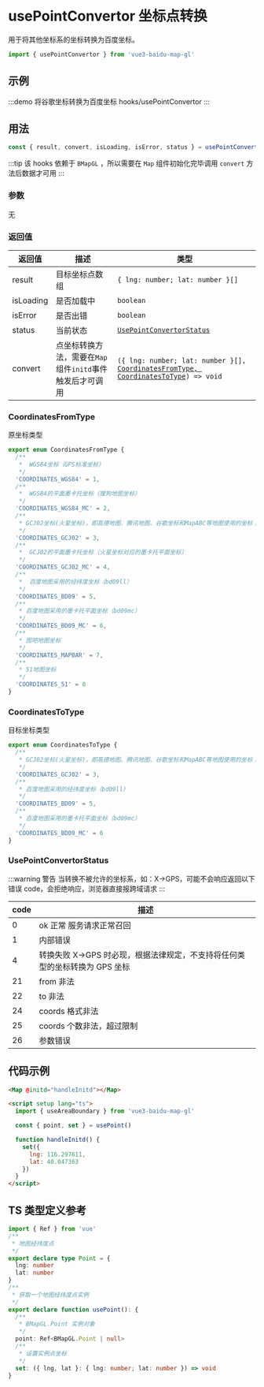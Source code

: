 # usePointConvertor 坐标点转换

用于将其他坐标系的坐标转换为百度坐标。

```ts
import { usePointConvertor } from 'vue3-baidu-map-gl'
```

## 示例

:::demo 将谷歌坐标转换为百度坐标
hooks/usePointConvertor
:::

## 用法

```ts
const { result, convert, isLoading, isError, status } = usePointConvertor()
```

:::tip
该 hooks 依赖于 `BMapGL` ，所以需要在 `Map` 组件初始化完毕调用 `convert` 方法后数据才可用
:::

### 参数

无

### 返回值

| 返回值      | 描述                                                     | 类型                                                                                                                                    |
| --------- | -------------------------------------------------------- | --------------------------------------------------------------------------------------------------------------------------------------- |
| result    | 目标坐标点数组                                           | `{ lng: number; lat: number }[]`                                                                                                        |
| isLoading | 是否加载中                                               | `boolean`                                                                                                                               |
| isError   | 是否出错                                                 | `boolean`                                                                                                                               |
| status    | 当前状态                                                 | [`UsePointConvertorStatus`](#usepointconvertorstatus)                                                                                   |
| convert   | 点坐标转换方法，需要在`Map`组件`initd`事件触发后才可调用 | `({ lng: number; lat: number }[], `[`CoordinatesFromType, `](#coordinatesfromtype) [`CoordinatesToType`](#coordinatestotype)`) => void` |

### CoordinatesFromType

原坐标类型

```ts
export enum CoordinatesFromType {
  /**
   *  WGS84坐标（GPS标准坐标）
   */
  'COORDINATES_WGS84' = 1,
  /**
   *  WGS84的平面墨卡托坐标（搜狗地图坐标）
   */
  'COORDINATES_WGS84_MC' = 2,
  /**
   * GCJ02坐标(火星坐标)，即高德地图、腾讯地图、谷歌坐标和MapABC等地图使用的坐标；
   */
  'COORDINATES_GCJ02' = 3,
  /**
   *  GCJ02的平面墨卡托坐标（火星坐标对应的墨卡托平面坐标）
   */
  'COORDINATES_GCJ02_MC' = 4,
  /**
   *  百度地图采用的经纬度坐标（bd09ll）
   */
  'COORDINATES_BD09' = 5,
  /**
   * 百度地图采用的墨卡托平面坐标（bd09mc）
   */
  'COORDINATES_BD09_MC' = 6,
  /**
   * 图吧地图坐标
   */
  'COORDINATES_MAPBAR' = 7,
  /**
   * 51地图坐标
   */
  'COORDINATES_51' = 8
}
```

### CoordinatesToType

目标坐标类型

```ts
export enum CoordinatesToType {
  /**
   * GCJ02坐标(火星坐标)，即高德地图、腾讯地图、谷歌坐标和MapABC等地图使用的坐标；
   */
  'COORDINATES_GCJ02' = 3,
  /**
   * 百度地图采用的经纬度坐标（bd09ll）
   */
  'COORDINATES_BD09' = 5,
  /**
   * 百度地图采用的墨卡托平面坐标（bd09mc）
   */
  'COORDINATES_BD09_MC' = 6
}
```

### UsePointConvertorStatus

:::warning 警告
当转换不被允许的坐标系，如：X→GPS，可能不会响应返回以下错误 code，会拒绝响应，浏览器直接报跨域请求
:::

| code | 描述                                                                       |
| ---- | -------------------------------------------------------------------------- |
| 0    | ok 正常 服务请求正常召回                                                   |
| 1    | 内部错误                                                                   |
| 4    | 转换失败 X→GPS 时必现，根据法律规定，不支持将任何类型的坐标转换为 GPS 坐标 |
| 21   | from 非法                                                                  |
| 22   | to 非法                                                                    |
| 24   | coords 格式非法                                                            |
| 25   | coords 个数非法，超过限制                                                  |
| 26   | 参数错误                                                                   |

## 代码示例

<!-- prettier-ignore -->
```html
<Map @initd="handleInitd"></Map>

<script setup lang="ts">
  import { useAreaBoundary } from 'vue3-baidu-map-gl'

  const { point, set } = usePoint()

  function handleInitd() {
    set({
      lng: 116.297611,
      lat: 40.047363
    })
  }
</script>
```

## TS 类型定义参考

```ts
import { Ref } from 'vue'
/**
 * 地图经纬度点
 */
export declare type Point = {
  lng: number
  lat: number
}
/**
 * 获取一个地图经纬度点实例
 */
export declare function usePoint(): {
  /**
   * BMapGL.Point 实例对象
   */
  point: Ref<BMapGL.Point | null>
  /**
   * 设置实例点坐标
   */
  set: ({ lng, lat }: { lng: number; lat: number }) => void
}
```
